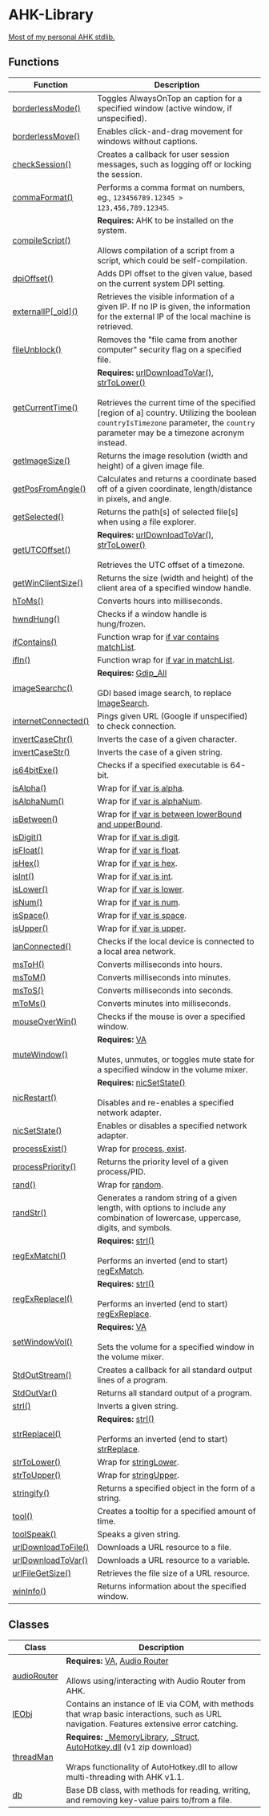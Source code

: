 # AHK-Library
[Most of my personal AHK stdlib.](https://autohotkey.com/boards/viewtopic.php?p=88651#p88651)


## Functions
| Function                                         | Description                                                                                                                                                                                                                                                                                    |
|--------------------------------------------------|------------------------------------------------------------------------------------------------------------------------------------------------------------------------------------------------------------------------------------------------------------------------------------------------|
| [borderlessMode()](Lib/borderlessMode.ahk)       | Toggles AlwaysOnTop an caption for a specified window (active window, if unspecified).                                                                                                                                                                                                         |
| [borderlessMove()](Lib/borderlessMove.ahk)       | Enables click-and-drag movement for windows without captions.                                                                                                                                                                                                                                  |
| [checkSession()](Lib/checkSession.ahk)           | Creates a callback for user session messages, such as logging off or locking the session.                                                                                                                                                                                                      |
| [commaFormat()](Lib/commaFormat.ahk)             | Performs a comma format on numbers, eg., `123456789.12345 > 123,456,789.12345`.                                                                                                                                                                                                                |
| [compileScript()](Lib/compileScript.ahk)         | **Requires:** AHK to be installed on the system.<br><br>Allows compilation of a script from a script, which could be self-compilation.                                                                                                                                                      |
| [dpiOffset()](Lib/dpiOffset.ahk)                 | Adds DPI offset to the given value, based on the current system DPI setting.                                                                                                                                                                                                                   |
| [externalIP\[_old\]()](Lib/externalIP.ahk)        | Retrieves the visible information of a given IP. If no IP is given, the information for the external IP of the local machine is retrieved.                                                                                                                                                     |
| [fileUnblock()](Lib/fileUnblock.ahk)             | Removes the "file came from another computer" security flag on a specified file.                                                                                                                                                                                                               |
| [getCurrentTime()](Lib/getCurrentTime.ahk)       |  **Requires:** [urlDownloadToVar()](Lib/urlDownloadToVar.ahk), [strToLower()](Lib/strToLower.ahk)<br><br>Retrieves the current time of the specified [region of a] country. Utilizing the boolean `countryIsTimezone` parameter, the `country` parameter may be a timezone acronym instead. |
| [getImageSize()](Lib/getImageSize.ahk)           | Returns the image resolution (width and height) of a given image file.                                                                                                                                                                                                                         |
| [getPosFromAngle()](Lib/getPosFromAngle.ahk)     | Calculates and returns a coordinate based off of a given coordinate, length/distance in pixels, and angle.                                                                                                                                                                                     |
| [getSelected()](Lib/getSelected.ahk)             | Returns the path[s] of selected file[s] when using a file explorer.                                                                                                                                                                                                                            |
| [getUTCOffset()](Lib/getUTCOffset.ahk)           |  **Requires:** [urlDownloadToVar()](Lib/urlDownloadToVar.ahk), [strToLower()](Lib/strToLower.ahk)<br><br>Retrieves the UTC offset of a timezone.                                                                                                                                            |
| [getWinClientSize()](Lib/getWinClientSize.ahk)   | Returns the size (width and height) of the client area of a specified window handle.                                                                                                                                                                                                           |
| [hToMs()](Lib/hToMs.ahk)                         | Converts hours into milliseconds.                                                                                                                                                                                                                                                              |
| [hwndHung()](Lib/hwndHung.ahk)                   | Checks if a window handle is hung/frozen.                                                                                                                                                                                                                                                      |
| [ifContains()](Lib/ifContains.ahk)               | Function wrap for [if var contains matchList](https://autohotkey.com/docs/commands/IfIn.htm).                                                                                                                                                                                                  |
| [ifIn()](Lib/ifIn.ahk)                           | Function wrap for [if var in matchList](https://autohotkey.com/docs/commands/IfIn.htm).                                                                                                                                                                                                        |
| [imageSearchc()](Lib/imageSearchc.ahk)           | **Requires:** [Gdip_All](Required-Libraries/Gdip_All.ahk)<br><br>GDI based image search, to replace [ImageSearch](https://autohotkey.com/docs/commands/ImageSearch.htm).                                                                                                                    |
| [internetConnected()](Lib/internetConnected.ahk) | Pings given URL (Google if unspecified) to check connection.                                                                                                                                                                                                                                   |
| [invertCaseChr()](Lib/invertCaseChr.ahk)         | Inverts the case of a given character.                                                                                                                                                                                                                                                         |
| [invertCaseStr()](Lib/invertCaseStr.ahk)         | Inverts the case of a given string.                                                                                                                                                                                                                                                            |
| [is64bitExe()](Lib/is64bitExe.ahk)               | Checks if a specified executable is 64-bit.                                                                                                                                                                                                                                                    |
| [isAlpha()](Lib/isAlpha.ahk)                     | Wrap for [if var is alpha](https://autohotkey.com/docs/commands/IfIs.htm).                                                                                                                                                                                                                     |
| [isAlphaNum()](Lib/isAlphaNum.ahk)               | Wrap for [if var is alphaNum](https://autohotkey.com/docs/commands/IfIs.htm).                                                                                                                                                                                                                  |
| [isBetween()](Lib/isBetween.ahk)                 | Wrap for [if var is between lowerBound and upperBound](https://autohotkey.com/docs/commands/IfBetween.htm).                                                                                                                                                                                    |
| [isDigit()](Lib/isDigit.ahk)                     | Wrap for [if var is digit](https://autohotkey.com/docs/commands/IfIs.htm).                                                                                                                                                                                                                     |
| [isFloat()](Lib/isFloat.ahk)                     | Wrap for [if var is float](https://autohotkey.com/docs/commands/IfIs.htm).                                                                                                                                                                                                                     |
| [isHex()](Lib/isHex.ahk)                         | Wrap for [if var is hex](https://autohotkey.com/docs/commands/IfIs.htm).                                                                                                                                                                                                                       |
| [isInt()](Lib/isInt.ahk)                         | Wrap for [if var is int](https://autohotkey.com/docs/commands/IfIs.htm).                                                                                                                                                                                                                       |
| [isLower()](Lib/isLower.ahk)                     | Wrap for [if var is lower](https://autohotkey.com/docs/commands/IfIs.htm).                                                                                                                                                                                                                     |
| [isNum()](Lib/isNum.ahk)                         | Wrap for [if var is num](https://autohotkey.com/docs/commands/IfIs.htm).                                                                                                                                                                                                                       |
| [isSpace()](Lib/isSpace.ahk)                     | Wrap for [if var is space](https://autohotkey.com/docs/commands/IfIs.htm).                                                                                                                                                                                                                     |
| [isUpper()](Lib/isUpper.ahk)                     | Wrap for [if var is upper](https://autohotkey.com/docs/commands/IfIs.htm).                                                                                                                                                                                                                     |
| [lanConnected()](Lib/lanConnected.ahk)           | Checks if the local device is connected to a local area network.                                                                                                                                                                                                                               |
| [msToH()](Lib/msToH.ahk)                         | Converts milliseconds into hours.                                                                                                                                                                                                                                                              |
| [msToM()](Lib/msToM.ahk)                         | Converts milliseconds into minutes.                                                                                                                                                                                                                                                            |
| [msToS()](Lib/msToS.ahk)                         | Converts milliseconds into seconds.                                                                                                                                                                                                                                                            |
| [mToMs()](Lib/mToMs.ahk)                         | Converts minutes into milliseconds.                                                                                                                                                                                                                                                            |
| [mouseOverWin()](Lib/mouseOverWin.ahk)           | Checks if the mouse is over a specified window.                                                                                                                                                                                                                                                |
| [muteWindow()](Lib/muteWindow.ahk)               | **Requires:** [VA](Required-Libraries/VA.ahk)<br><br>Mutes, unmutes, or toggles mute state for a specified window in the volume mixer.                                                                                                                                                      |
| [nicRestart()](Lib/nicRestart.ahk)               | **Requires:** [nicSetState()](Lib/nicSetState.ahk)<br><br>Disables and re-enables a specified network adapter.                                                                                                                                                                              |
| [nicSetState()](Lib/nicSetState.ahk)             | Enables or disables a specified network adapter.                                                                                                                                                                                                                                               |
| [processExist()](Lib/processExist.ahk)           | Wrap for [process, exist](https://autohotkey.com/docs/commands/Process.htm).                                                                                                                                                                                                                   |
| [processPriority()](Lib/processPriority.ahk)     | Returns the priority level of a given process/PID.                                                                                                                                                                                                                                             |
| [rand()](Lib/rand.ahk)                           | Wrap for [random](https://autohotkey.com/docs/commands/Random.htm).                                                                                                                                                                                                                            |
| [randStr()](Lib/randStr.ahk)                     | Generates a random string of a given length, with options to include any combination of lowercase, uppercase, digits, and symbols.                                                                                                                                                             |
| [regExMatchI()](Lib/regExMatchI.ahk)             | **Requires:** [strI()](Lib/strI.ahk)<br><br>Performs an inverted (end to start) [regExMatch](https://autohotkey.com/docs/commands/RegExMatch.htm).                                                                                                                                          |
| [regExReplaceI()](Lib/regExReplaceI.ahk)         | **Requires:** [strI()](Lib/strI.ahk)<br><br>Performs an inverted (end to start) [regExReplace](https://autohotkey.com/docs/commands/RegExReplace.htm).                                                                                                                                      |
| [setWindowVol()](Lib/setWindowVol.ahk)           | **Requires:** [VA](Required-Libraries/VA.ahk)<br><br>Sets the volume for a specified window in the volume mixer.                                                                                                                                                                            |
| [StdOutStream()](Lib/StdOutStream.ahk)           | Creates a callback for all standard output lines of a program.                                                                                                                                                                                                                                 |
| [StdOutVar()](Lib/StdOutVar.ahk)                 | Returns all standard output of a program.                                                                                                                                                                                                                                                      |
| [strI()](Lib/strI.ahk)                           | Inverts a given string.                                                                                                                                                                                                                                                                        |
| [strReplaceI()](Lib/strReplaceI.ahk)             | **Requires:** [strI()](Lib/strI.ahk)<br><br>Performs an inverted (end to start) [strReplace](https://autohotkey.com/docs/commands/StringReplace.htmunction).                                                                                                                                |
| [strToLower()](Lib/strToLower.ahk)               | Wrap for [stringLower](https://autohotkey.com/docs/commands/StringLower.htm).                                                                                                                                                                                                                  |
| [strToUpper()](Lib/strToUpper.ahk)               | Wrap for [stringUpper](https://autohotkey.com/docs/commands/StringLower.htm).                                                                                                                                                                                                                  |
| [stringify()](Lib/stringify.ahk)                 | Returns a specified object in the form of a string.                                                                                                                                                                                                                                            |
| [tool()](Lib/tool.ahk)                           | Creates a tooltip for a specified amount of time.                                                                                                                                                                                                                                              |
| [toolSpeak()](Lib/toolSpeak.ahk)                 | Speaks a given string.                                                                                                                                                                                                                                                                         |
| [urlDownloadToFile()](Lib/urlDownloadToFile.ahk) | Downloads a URL resource to a file.                                                                                                                                                                                                                                                            |
| [urlDownloadToVar()](Lib/urlDownloadToVar.ahk)   | Downloads a URL resource to a variable.                                                                                                                                                                                                                                                        |
| [urlFileGetSize()](Lib/urlFileGetSize.ahk)       | Retrieves the file size of a URL resource.                                                                                                                                                                                                                                                     |
| [winInfo()](Lib/winInfo.ahk)                     | Returns information about the specified window.                                                                                                                                                                                                                                                |

## Classes
| Class                              | Description                                                                                                                                                                                                                                                                 |
|------------------------------------|-----------------------------------------------------------------------------------------------------------------------------------------------------------------------------------------------------------------------------------------------------------------------------|
| [audioRouter](Lib/audioRouter.ahk) | **Requires:** [VA](Required-Libraries/VA.ahk), [Audio Router](https://github.com/audiorouterdev/audio-router/releases)<br><br>Allows using/interacting with Audio Router from AHK.                                                                                          |
| [IEObj](Lib/IEObj.ahk)             | Contains an instance of IE via COM, with methods that wrap basic interactions, such as URL navigation. Features extensive error catching.                                                                                                                                   |
| [threadMan](Lib/threadMan.ahk)     | **Requires:** [_MemoryLibrary](Required-Libraries/_MemoryLibrary.ahk), [_Struct](Required-Libraries/_Struct.ahk), [AutoHotkey.dll](https://hotkeyit.github.io/v2) (v1 zip download)<br><br>Wraps functionality of AutoHotkey.dll to allow multi-threading with AHK v1.1.    |
| [db](Lib/db.ahk)                   | Base DB class, with methods for reading, writing, and removing key-value pairs to/from a file.                                                                                                                                                                              |
